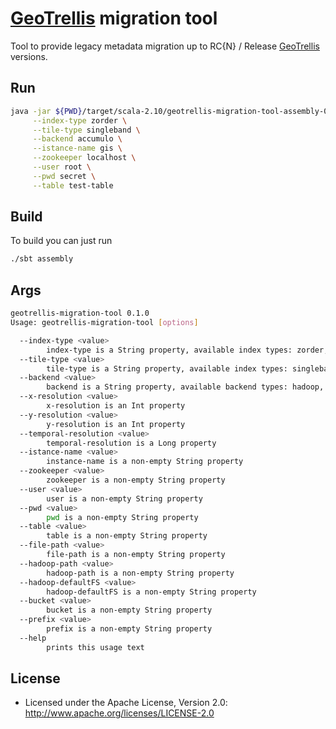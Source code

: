 # [GeoTrellis](github.com/geotrellis/geotrellis) migration tool

Tool to provide legacy metadata migration up to RC{N} / Release [GeoTrellis](github.com/geotrellis/geotrellis) versions.

## Run

```bash
java -jar ${PWD}/target/scala-2.10/geotrellis-migration-tool-assembly-0.1.0.jar \
     --index-type zorder \
     --tile-type singleband \
     --backend accumulo \
     --istance-name gis \
     --zookeeper localhost \
     --user root \
     --pwd secret \
     --table test-table
```

## Build

To build you can just run 

```bash
./sbt assembly
```

## Args

```bash
geotrellis-migration-tool 0.1.0
Usage: geotrellis-migration-tool [options]

  --index-type <value>
        index-type is a String property, available index types: zorder, hilbert, rowmajor
  --tile-type <value>
        tile-type is a String property, available index types: singleband, multiband
  --backend <value>
        backend is a String property, available backend types: hadoop, file, s3, accumulo
  --x-resolution <value>
        x-resolution is an Int property
  --y-resolution <value>
        y-resolution is an Int property
  --temporal-resolution <value>
        temporal-resolution is a Long property
  --istance-name <value>
        instance-name is a non-empty String property
  --zookeeper <value>
        zookeeper is a non-empty String property
  --user <value>
        user is a non-empty String property
  --pwd <value>
        pwd is a non-empty String property
  --table <value>
        table is a non-empty String property
  --file-path <value>
        file-path is a non-empty String property
  --hadoop-path <value>
        hadoop-path is a non-empty String property
  --hadoop-defaultFS <value>
        hadoop-defaultFS is a non-empty String property
  --bucket <value>
        bucket is a non-empty String property
  --prefix <value>
        prefix is a non-empty String property
  --help
        prints this usage text
```

## License

* Licensed under the Apache License, Version 2.0: http://www.apache.org/licenses/LICENSE-2.0
